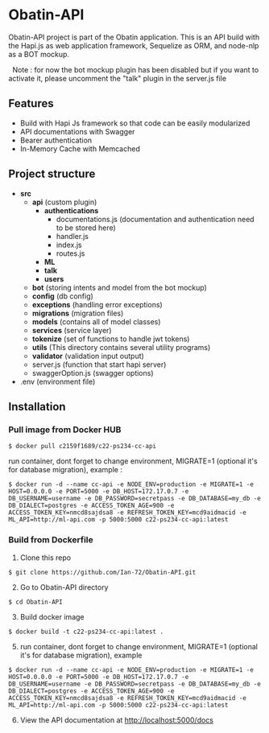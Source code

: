 # Obatin-API
Obatin-API project is part of the Obatin application. This is an API build with the Hapi.js as web application framework, Sequelize as ORM, and node-nlp as a BOT mockup.

&nbsp;
Note : for now the bot mockup plugin has been disabled but if you want to activate it, please uncomment the "talk" plugin in the server.js file

## Features
* Build with Hapi Js framework so that code can be easily modularized
* API documentations with Swagger
* Bearer authentication
* In-Memory Cache with Memcached

## Project structure 
* **src**
  * **api** (custom plugin)
    * **authentications**
      * documentations.js (documentation and authentication need to be stored here)
      * handler.js
      * index.js
      * routes.js
    * **ML**
    * **talk**
    * **users**
  * **bot** (storing intents and model from the bot mockup)
  * **config** (db config)
  * **exceptions** (handling error exceptions)
  * **migrations** (migration files)
  * **models** (contains all of model classes)
  * **services** (service layer)
  * **tokenize** (set of functions to handle jwt tokens)
  * **utils** (This directory contains several utility programs)
  * **validator** (validation input output)
  * server.js (function that start hapi server)
  * swaggerOption.js (swagger options)
* .env (environment file)

## Installation
### Pull image from Docker HUB
  ```
  $ docker pull c2159f1689/c22-ps234-cc-api
  ```
run container, dont forget to change environment, MIGRATE=1 (optional it's for database migration), example :
  ```
  $ docker run -d --name cc-api -e NODE_ENV=production -e MIGRATE=1 -e HOST=0.0.0.0 -e PORT=5000 -e DB_HOST=172.17.0.7 -e DB_USERNAME=username -e DB_PASSWORD=secretpass -e DB_DATABASE=my_db -e DB_DIALECT=postgres -e ACCESS_TOKEN_AGE=900 -e ACCESS_TOKEN_KEY=nmcd8sajdsa8 -e REFRESH_TOKEN_KEY=mcd9aidmacid -e ML_API=http://ml-api.com -p 5000:5000 c22-ps234-cc-api:latest
  ```
### Build from Dockerfile
1) Clone this repo
  ```
  $ git clone https://github.com/Ian-72/Obatin-API.git
  ```

2) Go to Obatin-API directory
  ```
  $ cd Obatin-API
  ```

3) Build docker image
  ```
  $ docker build -t c22-ps234-cc-api:latest .
  ```

5) run container, dont forget to change environment, MIGRATE=1 (optional it's for database migration), example
  ```
  $ docker run -d --name cc-api -e NODE_ENV=production -e MIGRATE=1 -e HOST=0.0.0.0 -e PORT=5000 -e DB_HOST=172.17.0.7 -e DB_USERNAME=username -e DB_PASSWORD=secretpass -e DB_DATABASE=my_db -e DB_DIALECT=postgres -e ACCESS_TOKEN_AGE=900 -e ACCESS_TOKEN_KEY=nmcd8sajdsa8 -e REFRESH_TOKEN_KEY=mcd9aidmacid -e ML_API=http://ml-api.com -p 5000:5000 c22-ps234-cc-api:latest
  ```

6) View the API documentation at
[http://localhost:5000/docs](http://localhost:5000/docs)